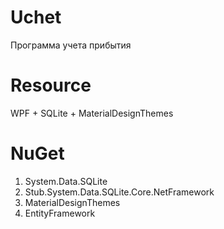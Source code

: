 # Uchet
Программа учета прибытия

# Resource
WPF + SQLite + MaterialDesignThemes

# NuGet
1. System.Data.SQLite
2. Stub.System.Data.SQLite.Core.NetFramework
3. MaterialDesignThemes
4. EntityFramework
